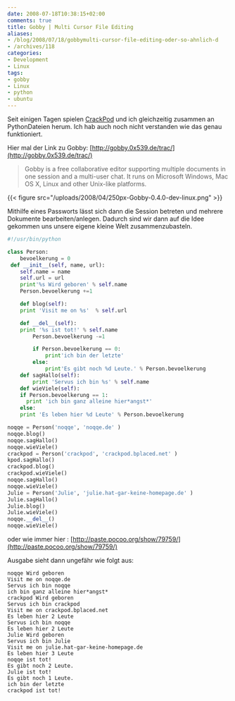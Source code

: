 ```yaml
---
date: 2008-07-18T10:38:15+02:00
comments: true
title: Gobby | Multi Cursor File Editing
aliases:
- /blog/2008/07/18/gobbymulti-cursor-file-editing-oder-so-ahnlich-d
- /archives/118
categories:
- Development
- Linux
tags:
- gobby
- Linux
- python
- ubuntu
---
```


Seit einigen Tagen spielen [CrackPod](http://crackpod.bplaced.net) und ich
gleichzeitig zusammen an PythonDateien herum. Ich hab auch noch nicht
verstanden wie das genau funktioniert.

Hier mal der Link zu Gobby:
[http://gobby.0x539.de/trac/](http://gobby.0x539.de/trac/)

> Gobby is a free collaborative editor supporting multiple documents in one
> session and a multi-user chat. It runs on Microsoft Windows, Mac OS X,
> Linux and other Unix-like platforms.

{{< figure src="/uploads/2008/04/250px-Gobby-0.4.0-dev-linux.png" >}}

Mithilfe eines Passworts lässt sich dann die Session betreten und mehrere
Dokumente bearbeiten/anlegen. Dadurch sind wir dann auf die Idee gekommen
uns unsere eigene kleine Welt zusammenzubasteln.


``` python
#!/usr/bin/python

class Person:
	bevoelkerung = 0
 def __init__(self, name, url):
 	self.name = name
 	self.url = url
 	print'%s Wird geboren' % self.name
 	Person.bevoelkerung +=1

	def blog(self):
 	print 'Visit me on %s'  % self.url

	def __del__(self):
 	print '%s ist tot!' % self.name
		Person.bevoelkerung -=1

		if Person.bevoelkerung == 0:
			print'ich bin der letzte'
		else:
			print'Es gibt noch %d Leute.' % Person.bevoelkerung
 	def sagHallo(self):
		print 'Servus ich bin %s' % self.name
	def wieViele(self):
	if Person.bevoelkerung == 1:
	  print 'ich bin ganz alleine hier*angst*'
	else:
    print 'Es leben hier %d Leute' % Person.bevoelkerung

noqqe = Person('noqqe', 'noqqe.de' )
noqqe.blog()
noqqe.sagHallo()
noqqe.wieViele()
crackpod = Person('crackpod', 'crackpod.bplaced.net' )
kpod.sagHallo()
crackpod.blog()
crackpod.wieViele()
noqqe.sagHallo()
noqqe.wieViele()
Julie = Person('Julie', 'julie.hat-gar-keine-homepage.de' )
Julie.sagHallo()
Julie.blog()
Julie.wieViele()
noqqe.__del__()
noqqe.wieViele()
```

oder wie immer hier :
[http://paste.pocoo.org/show/79759/](http://paste.pocoo.org/show/79759/)

Ausgabe sieht dann ungefähr wie folgt aus:

```
noqqe Wird geboren
Visit me on noqqe.de
Servus ich bin noqqe
ich bin ganz alleine hier*angst*
crackpod Wird geboren
Servus ich bin crackpod
Visit me on crackpod.bplaced.net
Es leben hier 2 Leute
Servus ich bin noqqe
Es leben hier 2 Leute
Julie Wird geboren
Servus ich bin Julie
Visit me on julie.hat-gar-keine-homepage.de
Es leben hier 3 Leute
noqqe ist tot!
Es gibt noch 2 Leute.
Julie ist tot!
Es gibt noch 1 Leute.
ich bin der letzte
crackpod ist tot!
```
